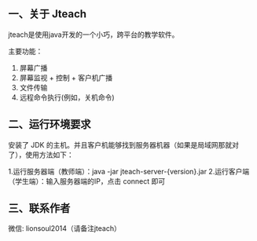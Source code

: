 ## 一、关于 Jteach
jteach是使用java开发的一个小巧，跨平台的教学软件。

主要功能：

1. 屏幕广播
2. 屏幕监视 + 控制 + 客户机广播
3. 文件传输
4. 远程命令执行(例如，关机命令)

## 二、运行环境要求

安装了 JDK 的主机。并且客户机能够找到服务器机器（如果是局域网那就对了），使用方法如下：

1.运行服务器端（教师端）：java -jar jteach-server-{version}.jar
2.运行客户端（学生端）：输入服务器端的IP，点击 connect 即可

## 三、联系作者
微信: lionsoul2014（请备注jteach）
